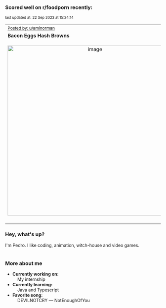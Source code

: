 ### Scored well on r/foodporn recently:

<p align="left"><sub>last updated at: 22 Sep 2023 at 15:24:14</sub></p>

|   |
| --- |
| <sub>[Posted by: u/aminorman][source]</sub> |
| **Bacon Eggs Hash Browns** | 
|<p align="center"> <img alt="image" src="https://i.redd.it/o3jqkxivsepb1.jpg" width="550" /> </p>|
|   |

### Hey, what's up?

I'm Pedro. I like coding, animation, witch-house and video games.<br><br>

### More about me
- **Currently working on:**  
&nbsp;&nbsp;&nbsp;&nbsp;My internship
- **Currently learning:**  
&nbsp;&nbsp;&nbsp;&nbsp;Java and Typescript
- **Favorite song:**  
&nbsp;&nbsp;&nbsp;&nbsp;DEVILNOTCRY — NotEnoughOfYou<br><br>

  



  
  
  
[linkedin]: https://linkedin.com/in/pedro-h-r-gomes-8a487b14a/
[gmail]: mailto:pilique11@gmail.com
[source]: https://reddit.com/r/FoodPorn/comments/16nku06/bacon_eggs_hash_browns/
[redditAPI]: https://www.reddit.com/dev/api/